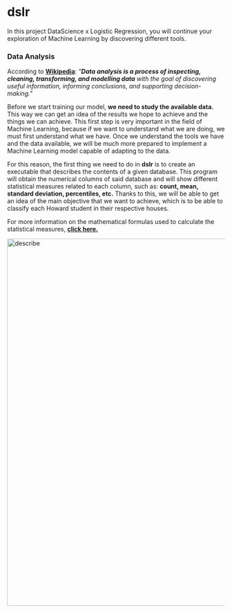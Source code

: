 # dslr
In this project DataScience x Logistic Regression, you will continue your exploration of Machine Learning by discovering different tools.

### Data Analysis
According to **[Wikipedia](https://en.wikipedia.org/wiki/Data_analysis)**: *"**Data analysis is a process of inspecting, cleaning, transforming, and modelling data** with the goal of discovering useful information, informing conclusions, and supporting decision-making."*

Before we start training our model, **we need to study the available data.** This way we can get an idea of the results we hope to achieve and the things we can achieve. This first step is very important in the field of Machine Learning, because if we want to understand what we are doing, we must first understand what we have. Once we understand the tools we have and the data available, we will be much more prepared to implement a Machine Learning model capable of adapting to the data.<br>

For this reason, the first thing we need to do in **dslr** is to create an executable that describes the contents of a given database. This program will obtain the numerical columns of said database and will show different statistical measures related to each column, such as: **count, mean, standard deviation, percentiles, etc.** Thanks to this, we will be able to get an idea of the main objective that we want to achieve, which is to be able to classify each Howard student in their respective houses.<br>

For more information on the mathematical formulas used to calculate the statistical measures, **[click here.](https://github.com/pgomez-a/dslr/tree/main/data_analysis)**

<img align="center" width="850" alt="describe" src="https://user-images.githubusercontent.com/74931024/173954822-fcbd2b72-fb09-48cb-a16e-a792dcb1197d.png">
